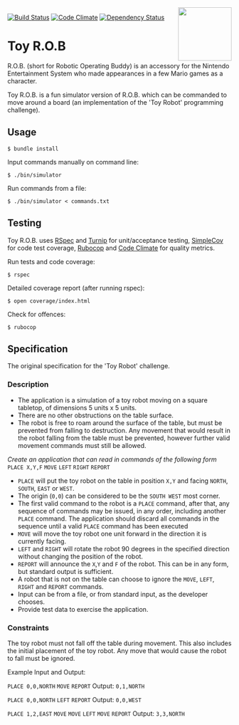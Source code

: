 
<img align="right" src="http://mario.net.au/images/toyrob.jpg" width="120">

[![Build Status](https://travis-ci.org/supermario/toy-rob.svg)](https://travis-ci.org/supermario/toy-rob)
[![Code Climate](https://codeclimate.com/github/supermario/toy-rob/badges/gpa.svg)](https://codeclimate.com/github/supermario/toy-rob)
[![Dependency Status](https://gemnasium.com/supermario/toy-rob.svg)](https://gemnasium.com/supermario/toy-rob)


# Toy R.O.B

R.O.B. (short for Robotic Operating Buddy) is an accessory for the Nintendo Entertainment System who made appearances in a few Mario games as a character.

Toy R.O.B. is a fun simulator version of R.O.B. which can be commanded to move around a board (an implementation of the 'Toy Robot' programming challenge).


## Usage

    $ bundle install

Input commands manually on command line:

    $ ./bin/simulator

Run commands from a file:

    $ ./bin/simulator < commands.txt


## Testing

Toy R.O.B. uses [RSpec](http://rspec.info/) and [Turnip](https://github.com/jnicklas/turnip) for unit/acceptance testing, [SimpleCov](https://github.com/colszowka/simplecov) for code test coverage, [Rubocop](https://github.com/bbatsov/rubocop) and [Code Climate](https://codeclimate.com/) for quality metrics.

Run tests and code coverage:

    $ rspec

Detailed coverage report (after running rspec):

    $ open coverage/index.html

Check for offences:

    $ rubocop

## Specification

The original specification for the 'Toy Robot' challenge.

### Description
- The application is a simulation of a toy robot moving on a square tabletop, of dimensions 5 units x 5 units.
- There are no other obstructions on the table surface.
- The robot is free to roam around the surface of the table, but must be prevented from falling to destruction. Any movement
that would result in the robot falling from the table must be prevented, however further valid movement commands must still
be allowed.

*Create an application that can read in commands of the following form*
`PLACE X,Y,F`
`MOVE`
`LEFT`
`RIGHT`
`REPORT`

- `PLACE` will put the toy robot on the table in position `X,Y` and facing `NORTH`, `SOUTH`, `EAST` or `WEST`.
- The origin (`0,0`) can be considered to be the `SOUTH WEST` most corner.
- The first valid command to the robot is a `PLACE` command, after that, any sequence of commands may be issued, in any order, including another `PLACE` command. The application should discard all commands in the sequence until a valid `PLACE` command has been executed
- `MOVE` will move the toy robot one unit forward in the direction it is currently facing.
- `LEFT` and `RIGHT` will rotate the robot 90 degrees in the specified direction without changing the position of the robot.
- `REPORT` will announce the `X`,`Y` and `F` of the robot. This can be in any form, but standard output is sufficient.
- A robot that is not on the table can choose to ignore the <code>MOVE</code>, <code>LEFT</code>, <code>RIGHT</code> and <code>REPORT</code> commands.
- Input can be from a file, or from standard input, as the developer chooses.
- Provide test data to exercise the application.


### Constraints
The toy robot must not fall off the table during movement. This also includes the initial placement of the toy robot.
Any move that would cause the robot to fall must be ignored.

Example Input and Output:

`PLACE 0,0,NORTH`
`MOVE`
`REPORT`
Output: `0,1,NORTH`

`PLACE 0,0,NORTH`
`LEFT`
`REPORT`
Output: `0,0,WEST`

`PLACE 1,2,EAST`
`MOVE`
`MOVE`
`LEFT`
`MOVE`
`REPORT`
Output: `3,3,NORTH`
